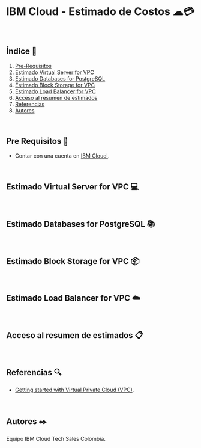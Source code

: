 # IBM Cloud - Estimado de Costos ☁💳
<br />

## Índice  📰
1. [Pre-Requisitos](#Pre-Requisitos-pencil)
2. [Estimado Virtual Server for VPC](#Estimado-Virtual-Server-for-VPC-computer)
3. [Estimado Databases for PostgreSQL](#Estimado-Databases-for-PostgreSQL-books)
4. [Estimado Block Storage for VPC](#Estimado-Block-Storage-for-VPC-package)
5. [Estimado Load Balancer for VPC](#Estimado-Load-Balancer-for-VPC-cloud)
6. [Acceso al resumen de estimados](#Acceso-al-resumen-de-estimados-clipboard)
7. [Referencias](#Referencias-mag)
8. [Autores](#Autores-black_nib)
<br />

## Pre Requisitos :pencil:
* Contar con una cuenta en <a href="https://cloud.ibm.com/"> IBM Cloud </a>.
<br />

## Estimado Virtual Server for VPC :computer:
<br />

## Estimado Databases for PostgreSQL :books:
<br />

## Estimado Block Storage for VPC :package:
<br />

## Estimado Load Balancer for VPC :cloud:
<br />

## Acceso al resumen de estimados :clipboard:
<br />

## Referencias :mag:
* <a href="https://cloud.ibm.com/docs/vpc?topic=vpc-getting-started">Getting started with Virtual Private Cloud (VPC)</a>.
<br />

## Autores :black_nib:
Equipo IBM Cloud Tech Sales Colombia.
<br />
